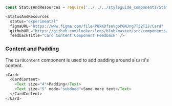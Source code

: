 ```js noeditor
const StatusAndResources = require('../../../styleguide_components/StatusAndResources').StatusAndResources;

<StatusAndResources
  status="experimental"
  figmaURL="https://www.figma.com/file/PUkKDfseVgoPGNJng7TJ2TIJ/Card"
  githubURL="https://github.com/looker/lens/blob/master/src/components/Card/CardContent.tsx"
  feedbackTitle="Card Content Component Feedback" />
```


### Content and Padding

The `CardContent` component is used to add padding around a `Card`'s content.

```js
<Card>
  <CardContent>
    <Text size="4">Padding</Text>
    <Text size="5" mode="subdued">Some more text</Text>
  </CardContent>
</Card>
```
